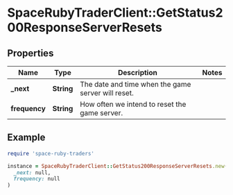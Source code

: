 # SpaceRubyTraderClient::GetStatus200ResponseServerResets

## Properties

| Name | Type | Description | Notes |
| ---- | ---- | ----------- | ----- |
| **_next** | **String** | The date and time when the game server will reset. |  |
| **frequency** | **String** | How often we intend to reset the game server. |  |

## Example

```ruby
require 'space-ruby-traders'

instance = SpaceRubyTraderClient::GetStatus200ResponseServerResets.new(
  _next: null,
  frequency: null
)
```

